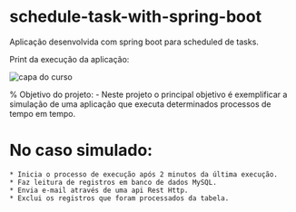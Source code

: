 # schedule-task-with-spring-boot
Aplicação desenvolvida com spring boot para scheduled de tasks.

Print da execução da aplicação:

![capa do curso](https://i.pinimg.com/originals/69/8e/98/698e9871a876412765e87083d10fa959.png)

% Objetivo do projeto:
    - Neste projeto o principal objetivo é exemplificar a simulação de uma aplicação que executa determinados processos de tempo em tempo.

# No caso simulado:
    * Inicia o processo de execução após 2 minutos da última execução.
    * Faz leitura de registros em banco de dados MySQL.
    * Envia e-mail através de uma api Rest Http.
    * Exclui os registros que foram processados da tabela.




